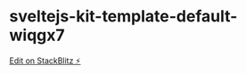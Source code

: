 # sveltejs-kit-template-default-wiqgx7

[Edit on StackBlitz ⚡️](https://stackblitz.com/edit/sveltejs-kit-template-default-wiqgx7)